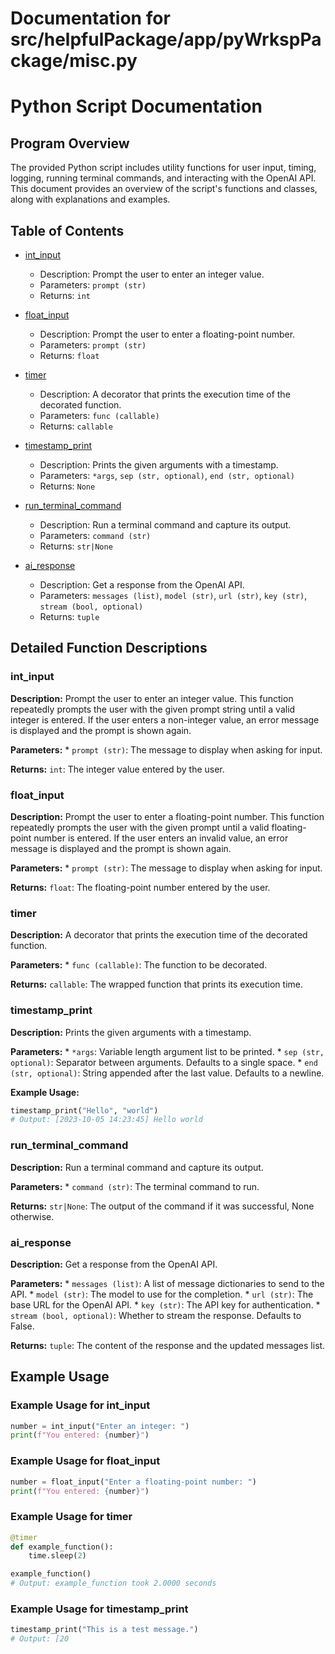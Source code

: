 # Documentation for src/helpfulPackage/app/pyWrkspPackage/misc.py

# Python Script Documentation

## Program Overview

The provided Python script includes utility functions for user input, timing, logging, running terminal commands, and interacting with the OpenAI API. This document provides an overview of the script's functions and classes, along with explanations and examples.

## Table of Contents

- [int_input](#int_input)
    - Description: Prompt the user to enter an integer value.
    - Parameters: `prompt (str)`
    - Returns: `int`

- [float_input](#float_input)
    - Description: Prompt the user to enter a floating-point number.
    - Parameters: `prompt (str)`
    - Returns: `float`

- [timer](#timer)
    - Description: A decorator that prints the execution time of the decorated function.
    - Parameters: `func (callable)`
    - Returns: `callable`

- [timestamp_print](#timestamp_print)
    - Description: Prints the given arguments with a timestamp.
    - Parameters: `*args`, `sep (str, optional)`, `end (str, optional)`
    - Returns: `None`

- [run_terminal_command](#run_terminal_command)
    - Description: Run a terminal command and capture its output.
    - Parameters: `command (str)`
    - Returns: `str|None`

- [ai_response](#ai_response)
    - Description: Get a response from the OpenAI API.
    - Parameters: `messages (list)`, `model (str)`, `url (str)`, `key (str)`, `stream (bool, optional)`
    - Returns: `tuple`

## Detailed Function Descriptions

### int_input

**Description:** Prompt the user to enter an integer value. This function repeatedly prompts the user with the given prompt string until a valid integer is entered. If the user enters a non-integer value, an error message is displayed and the prompt is shown again.

**Parameters:**
    * `prompt (str)`: The message to display when asking for input.

**Returns:** `int`: The integer value entered by the user.

### float_input

**Description:** Prompt the user to enter a floating-point number. This function repeatedly prompts the user with the given prompt until a valid floating-point number is entered. If the user enters an invalid value, an error message is displayed and the prompt is shown again.

**Parameters:**
    * `prompt (str)`: The message to display when asking for input.

**Returns:** `float`: The floating-point number entered by the user.

### timer

**Description:** A decorator that prints the execution time of the decorated function.

**Parameters:**
    * `func (callable)`: The function to be decorated.

**Returns:** `callable`: The wrapped function that prints its execution time.

### timestamp_print

**Description:** Prints the given arguments with a timestamp.

**Parameters:**
    * `*args`: Variable length argument list to be printed.
    * `sep (str, optional)`: Separator between arguments. Defaults to a single space.
    * `end (str, optional)`: String appended after the last value. Defaults to a newline.

**Example Usage:**

```python
timestamp_print("Hello", "world")
# Output: [2023-10-05 14:23:45] Hello world
```

### run_terminal_command

**Description:** Run a terminal command and capture its output.

**Parameters:**
    * `command (str)`: The terminal command to run.

**Returns:** `str|None`: The output of the command if it was successful, None otherwise.

### ai_response

**Description:** Get a response from the OpenAI API.

**Parameters:**
    * `messages (list)`: A list of message dictionaries to send to the API.
    * `model (str)`: The model to use for the completion.
    * `url (str)`: The base URL for the OpenAI API.
    * `key (str)`: The API key for authentication.
    * `stream (bool, optional)`: Whether to stream the response. Defaults to False.

**Returns:** `tuple`: The content of the response and the updated messages list.

## Example Usage

### Example Usage for int_input

```python
number = int_input("Enter an integer: ")
print(f"You entered: {number}")
```

### Example Usage for float_input

```python
number = float_input("Enter a floating-point number: ")
print(f"You entered: {number}")
```

### Example Usage for timer

```python
@timer
def example_function():
    time.sleep(2)

example_function()
# Output: example_function took 2.0000 seconds
```

### Example Usage for timestamp_print

```python
timestamp_print("This is a test message.")
# Output: [20